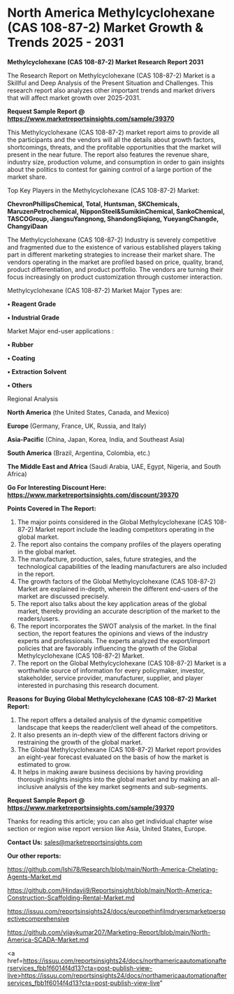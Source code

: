 # North America Methylcyclohexane (CAS 108-87-2) Market Growth & Trends 2025 - 2031

<strong>Methylcyclohexane (CAS 108-87-2) Market Research Report 2031</strong>

The Research Report on Methylcyclohexane (CAS 108-87-2) Market is a Skillful and Deep Analysis of the Present Situation and Challenges. This research report also analyzes other important trends and market drivers that will affect market growth over 2025-2031.

<strong>Request Sample Report @ <a href=https://www.marketreportsinsights.com/sample/39370>https://www.marketreportsinsights.com/sample/39370</a></strong>

This Methylcyclohexane (CAS 108-87-2) market report aims to provide all the participants and the vendors will all the details about growth factors, shortcomings, threats, and the profitable opportunities that the market will present in the near future. The report also features the revenue share, industry size, production volume, and consumption in order to gain insights about the politics to contest for gaining control of a large portion of the market share.

Top Key Players in the Methylcyclohexane (CAS 108-87-2) Market:

<strong>ChevronPhillipsChemical, Total, Huntsman, SKChemicals, MaruzenPetrochemical, NipponSteel&SumikinChemical, SankoChemical, TASCOGroup, JiangsuYangnong, ShandongSiqiang, YueyangChangde, ChangyiDaan</strong>

The Methylcyclohexane (CAS 108-87-2) Industry is severely competitive and fragmented due to the existence of various established players taking part in different marketing strategies to increase their market share. The vendors operating in the market are profiled based on price, quality, brand, product differentiation, and product portfolio. The vendors are turning their focus increasingly on product customization through customer interaction.

Methylcyclohexane (CAS 108-87-2) Market Major Types are:

<strong>•  Reagent Grade

•  Industrial Grade</strong>

Market Major end-user applications :

<strong>•  Rubber

•  Coating

•  Extraction Solvent

•  Others</strong>

Regional Analysis

</u><strong><b>North America</b></strong> (the United States, Canada, and Mexico)

<strong><b>Europe </b></strong>(Germany, France, UK, Russia, and Italy)

<strong><b>Asia-Pacific</b></strong> (China, Japan, Korea, India, and Southeast Asia)

<strong><b>South America</b></strong> (Brazil, Argentina, Colombia, etc.)

<strong><b>The Middle East and Africa</b></strong> (Saudi Arabia, UAE, Egypt, Nigeria, and South Africa)

<strong>Go For Interesting Discount Here: <a href=https://www.marketreportsinsights.com/discount/39370>https://www.marketreportsinsights.com/discount/39370</a></strong>

<strong>Points Covered in The Report:</strong>
<ol>
  <li>The major points considered in the Global Methylcyclohexane (CAS 108-87-2) Market report include the leading competitors operating in the global market.</li>
  <li>The report also contains the company profiles of the players operating in the global market.</li>
  <li>The manufacture, production, sales, future strategies, and the technological capabilities of the leading manufacturers are also included in the report.</li>
  <li>The growth factors of the Global Methylcyclohexane (CAS 108-87-2) Market are explained in-depth, wherein the different end-users of the market are discussed precisely.</li>
  <li>The report also talks about the key application areas of the global market, thereby providing an accurate description of the market to the readers/users.</li>
  <li>The report incorporates the SWOT analysis of the market. In the final section, the report features the opinions and views of the industry experts and professionals. The experts analyzed the export/import policies that are favorably influencing the growth of the Global Methylcyclohexane (CAS 108-87-2) Market.</li>
  <li>The report on the Global Methylcyclohexane (CAS 108-87-2) Market is a worthwhile source of information for every policymaker, investor, stakeholder, service provider, manufacturer, supplier, and player interested in purchasing this research document.</li>
</ol>
<strong>Reasons for Buying Global Methylcyclohexane (CAS 108-87-2) Market Report:</strong>

<ol>
  <li>The report offers a detailed analysis of the dynamic competitive landscape that keeps the reader/client well ahead of the competitors.</li>
  <li>It also presents an in-depth view of the different factors driving or restraining the growth of the global market.</li>
  <li>The Global Methylcyclohexane (CAS 108-87-2) Market report provides an eight-year forecast evaluated on the basis of how the market is estimated to grow.</li>
  <li>It helps in making aware business decisions by having providing thorough insights insights into the global market and by making an all-inclusive analysis of the key market segments and sub-segments.</li>
</ol>
<strong>Request Sample Report @ <a href=https://www.marketreportsinsights.com/sample/39370>https://www.marketreportsinsights.com/sample/39370</a></strong>


Thanks for reading this article; you can also get individual chapter wise section or region wise report version like Asia, United States, Europe.

<strong>Contact Us:</strong>
sales@marketreportsinsights.com

<strong>Our other reports:</strong>

<a href=https://github.com/Ishi78/Research/blob/main/North-America-Chelating-Agents-Market.md>https://github.com/Ishi78/Research/blob/main/North-America-Chelating-Agents-Market.md</a>

<a href=https://github.com/Hindavii9/Reportsinsight/blob/main/North-America-Construction-Scaffolding-Rental-Market.md>https://github.com/Hindavii9/Reportsinsight/blob/main/North-America-Construction-Scaffolding-Rental-Market.md</a>

<a href=https://issuu.com/reportsinsights24/docs/europethinfilmdryersmarketperspectivecomprehensive>https://issuu.com/reportsinsights24/docs/europethinfilmdryersmarketperspectivecomprehensive</a>

<a href=https://github.com/vijaykumar207/Marketing-Report/blob/main/North-America-SCADA-Market.md>https://github.com/vijaykumar207/Marketing-Report/blob/main/North-America-SCADA-Market.md</a>

<a href=https://issuu.com/reportsinsights24/docs/northamericaautomationafterservices_fbb1f6014f4d13?cta=post-publish-view-live>https://issuu.com/reportsinsights24/docs/northamericaautomationafterservices_fbb1f6014f4d13?cta=post-publish-view-live</a>"
